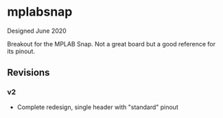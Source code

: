 # mplabsnap

Designed June 2020

Breakout for the MPLAB Snap. Not a great board but a good reference for its pinout.

## Revisions

### v2

- Complete redesign, single header with "standard" pinout
